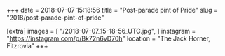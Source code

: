 +++
date = 2018-07-07 15:18:56
title = "Post-parade pint of Pride"
slug = "2018/post-parade-pint-of-pride"

[extra]
images = [
    "/2018-07-07_15-18-56_UTC.jpg",
]
instagram = "https://instagram.com/p/Bk72n6vD70h"
location = "The Jack Horner, Fitzrovia"
+++

